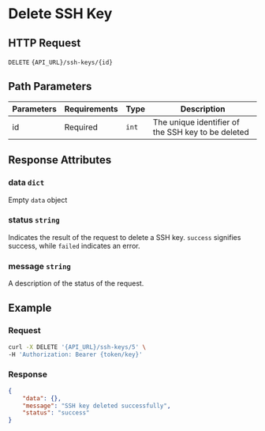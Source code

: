 # Delete SSH Key

## HTTP Request

`DELETE` `{API_URL}/ssh-keys/{id}`

## Path Parameters

| Parameters | Requirements | Type  | Description                                        |
|------------|--------------|-------|----------------------------------------------------|
| id         | Required     | `int` | The unique identifier of the SSH key to be deleted |

## Response Attributes

### data `dict`

Empty `data` object

### status `string`

Indicates the result of the request to delete a SSH key. `success` signifies success, while `failed` indicates an error.

### message `string`

A description of the status of the request.

## Example

### Request

```bash
curl -X DELETE '{API_URL}/ssh-keys/5' \
-H 'Authorization: Bearer {token/key}'
```

### Response

```json
{
    "data": {},
    "message": "SSH key deleted successfully",
    "status": "success"
}
```